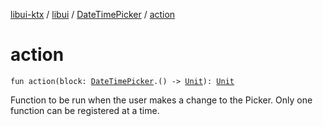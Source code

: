[libui-ktx](../../index.md) / [libui](../index.md) / [DateTimePicker](index.md) / [action](./action.md)

# action

`fun action(block: `[`DateTimePicker`](index.md)`.() -> `[`Unit`](https://kotlinlang.org/api/latest/jvm/stdlib/kotlin/-unit/index.html)`): `[`Unit`](https://kotlinlang.org/api/latest/jvm/stdlib/kotlin/-unit/index.html)

Function to be run when the user makes a change to the Picker.
Only one function can be registered at a time.

